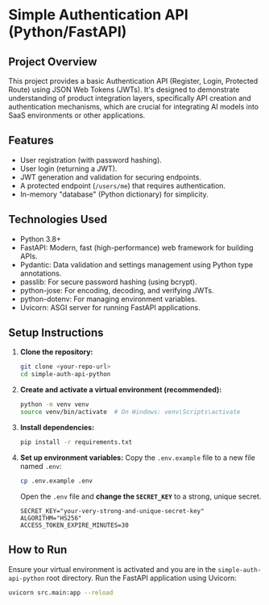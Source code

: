# Simple Authentication API (Python/FastAPI)

## Project Overview
This project provides a basic Authentication API (Register, Login, Protected Route) using JSON Web Tokens (JWTs). It's designed to demonstrate understanding of product integration layers, specifically API creation and authentication mechanisms, which are crucial for integrating AI models into SaaS environments or other applications.

## Features
- User registration (with password hashing).
- User login (returning a JWT).
- JWT generation and validation for securing endpoints.
- A protected endpoint (`/users/me`) that requires authentication.
- In-memory "database" (Python dictionary) for simplicity.

## Technologies Used
- Python 3.8+
- FastAPI: Modern, fast (high-performance) web framework for building APIs.
- Pydantic: Data validation and settings management using Python type annotations.
- passlib: For secure password hashing (using bcrypt).
- python-jose: For encoding, decoding, and verifying JWTs.
- python-dotenv: For managing environment variables.
- Uvicorn: ASGI server for running FastAPI applications.

## Setup Instructions
1.  **Clone the repository:**
    ```bash
    git clone <your-repo-url>
    cd simple-auth-api-python
    ```
2.  **Create and activate a virtual environment (recommended):**
    ```bash
    python -m venv venv
    source venv/bin/activate  # On Windows: venv\Scripts\activate
    ```
3.  **Install dependencies:**
    ```bash
    pip install -r requirements.txt
    ```
4.  **Set up environment variables:**
    Copy the `.env.example` file to a new file named `.env`:
    ```bash
    cp .env.example .env
    ```
    Open the `.env` file and **change the `SECRET_KEY`** to a strong, unique secret.
    ```
    SECRET_KEY="your-very-strong-and-unique-secret-key"
    ALGORITHM="HS256"
    ACCESS_TOKEN_EXPIRE_MINUTES=30
    ```

## How to Run
Ensure your virtual environment is activated and you are in the `simple-auth-api-python` root directory.
Run the FastAPI application using Uvicorn:
```bash
uvicorn src.main:app --reload